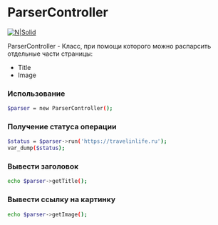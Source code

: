 # ParserController

[![N|Solid](https://travelinlife.ru/uploads/files/4_Grayscale_logo_on_transparent_238x69pngpng.png)](https://travelinlife.ru/)


ParserController - Класс, при помощи которого можно распарсить отдельные части страницы:

  - Title
  - Image

### Использование

```sh
$parser = new ParserController();
```

### Получение статуса операции

```sh
$status = $parser->run('https://travelinlife.ru');
var_dump($status);
```

### Вывести заголовок

```sh
echo $parser->getTitle();
```

### Вывести ссылку на картинку

```sh
echo $parser->getImage();
```